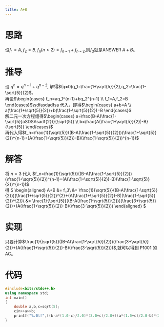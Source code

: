 ```yaml
---
title: A+B
---
```


# 思路
设$f_1=A,f_2=B,f_n(n>2)=f_{n-1}+f_{n-2},$则$f_3$就是ANSWER $A+B$。
# 推导
设 $q^n=q^{n-1}+q^{n-2},$ 解得$(q≠0)q_1=\frac{1+\sqrt{5}}{2},q_2=\frac{1-\sqrt{5}}{2}$。\
再设$\begin{cases}
  f_n=aq_1^{n-1}+bq_2^{n-1} \\
  f_1=A,f_2=B
\end{cases}$\sdfasdadfsa
代入，即得$\begin{cases}
  a+b=A \\
  a(\frac{1+\sqrt{5}}{2})+b(\frac{1-\sqrt{5}}{2})=B
\end{cases}$\
解二元一次方程组得$\begin{cases}
  a=\frac{B-A(\frac{1-\sqrt{5}}aSDSAsadf{2})}{\sqrt{5}} \\
  b=\frac{A(\frac{1+\sqrt{5}}{2})-B}{\sqrt{5}}
\end{cases}$\
再代入得$f_n=\frac{1}{\sqrt{5}}((B-A(\frac{1-\sqrt{5}}{2}))(\frac{1+\sqrt{5}}{2})^{n-1}+(A(\frac{1+\sqrt{5}}{2})-B)(\frac{1-\sqrt{5}}{2})^{n-1})$
# 解答
将 $n=3$ 代入 $f_n=\frac{1}{\sqrt{5}}((B-A(\frac{1-\sqrt{5}}{2}))(\frac{1+\sqrt{5}}{2})^{n-1}+(A(\frac{1+\sqrt{5}}{2})-B)(\frac{1-\sqrt{5}}{2})^{n-1})$\
得
$
\begin{aligned}
A+B &= f_3\\
	&= \frac{1}{\sqrt{5}}((B-A(\frac{1-\sqrt{5}}{2}))(\frac{1+\sqrt{5}}{2})^{2}+(A(\frac{1+\sqrt{5}}{2})-B)(\frac{1-\sqrt{5}}{2})^{2})\\
    &= \frac{1}{\sqrt{5}}((B-A(\frac{1-\sqrt{5}}{2}))(\frac{3+\sqrt{5}}{2})+(A(\frac{1+\sqrt{5}}{2})-B)(\frac{3-\sqrt{5}}{2}))
\end{aligned}
$
# 实现
只要计算$\frac{1}{\sqrt{5}}((B-A(\frac{1-\sqrt{5}}{2}))(\frac{3+\sqrt{5}}{2})+(A(\frac{1+\sqrt{5}}{2})-B)(\frac{3-\sqrt{5}}{2}))$,就可以得到 P1001 的AC。

# 代码

```cpp
#include<bits/stdc++.h>
using namespace std;
int main()
{
	double a,b,c=sqrt(5);
	cin>>a>>b;
	printf("%.0lf",((b-a*(1.0-c)/2.0)*(3.0+c)/2.0+((a*(1.0+c)/2.0-b)*(3.0-c)/2))/c);
}
```
